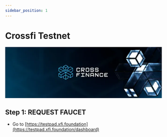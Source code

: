 ```yaml
---
sidebar_position: 1
---
```


# Crossfi Testnet 
![Cross Finance](./crossfiimg/cros.png)

## Step 1: REQUEST FAUCET
- Go to [https://testpad.xfi.foundation](https://testpad.xfi.foundation/dashboard)